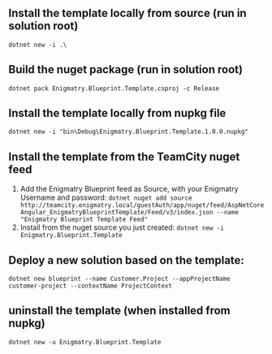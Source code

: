 ## Install the template locally from source (run in solution root)
``dotnet new -i .\``

## Build the nuget package (run in solution root)
``dotnet pack Enigmatry.Blueprint.Template.csproj -c Release``

## Install the template locally from nupkg file
``dotnet new -i "bin\Debug\Enigmatry.Blueprint.Template.1.0.0.nupkg"``

## Install the template from the TeamCity nuget feed
1. Add the Enigmatry Blueprint feed as Source, with your Enigmatry Username and password:
``dotnet nuget add source http://teamcity.enigmatry.local/guestAuth/app/nuget/feed/AspNetCoreAngular_EnigmatryBlueprintTemplate/Feed/v3/index.json --name "Enigmatry Blueprint Template Feed"``
1. Install from the nuget source you just created:
``dotnet new -i Enigmatry.Blueprint.Template``

## Deploy a new solution based on the template:
``dotnet new blueprint --name Customer.Project --appProjectName customer-project --contextName ProjectContext``

## uninstall the template (when installed from nupkg)
``dotnet new -u Enigmatry.Blueprint.Template``
